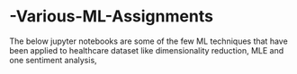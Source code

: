 # -Various-ML-Assignments
The below jupyter notebooks are some of the few ML techniques that have been applied to healthcare dataset like dimensionality reduction, MLE and one sentiment analysis,
